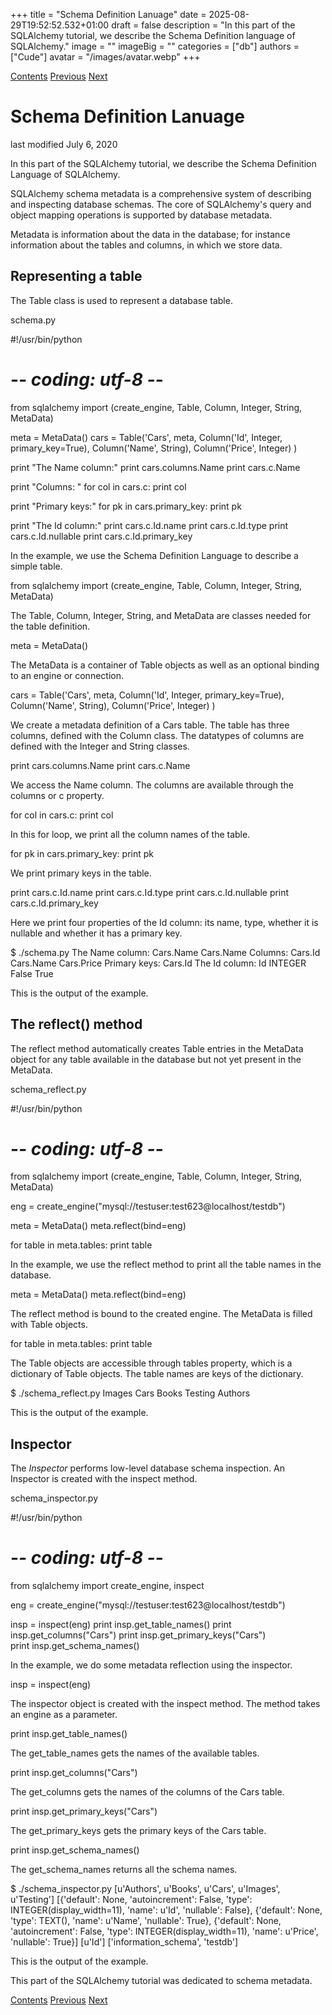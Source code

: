 +++
title = "Schema Definition Lanuage"
date = 2025-08-29T19:52:52.532+01:00
draft = false
description = "In this part of the SQLAlchemy tutorial, we describe the Schema Definition language of SQLAlchemy."
image = ""
imageBig = ""
categories = ["db"]
authors = ["Cude"]
avatar = "/images/avatar.webp"
+++

[Contents](..)
[Previous](../rawsql/)
[Next](../exprlang/)

# Schema Definition Lanuage

last modified July 6, 2020 

In this part of the SQLAlchemy tutorial, we describe
the Schema Definition Language of SQLAlchemy.

SQLAlchemy schema metadata is a comprehensive system of describing and inspecting 
database schemas. The core of SQLAlchemy's query and object mapping operations is 
supported by database metadata.

Metadata is information about the data in the database; for instance information about the tables
and columns, in which we store data.

## Representing a table

The Table class is used to represent a database 
table.

schema.py
  

#!/usr/bin/python
# -*- coding: utf-8 -*-

from sqlalchemy import (create_engine, Table, Column, Integer, 
    String, MetaData)
    
meta = MetaData()
cars = Table('Cars', meta,
     Column('Id', Integer, primary_key=True),
     Column('Name', String),
     Column('Price', Integer)
)

print "The Name column:"
print cars.columns.Name
print cars.c.Name

print "Columns: "
for col in cars.c:
    print col
    
print "Primary keys:"
for pk in cars.primary_key:
    print pk    

print "The Id column:"
print cars.c.Id.name
print cars.c.Id.type
print cars.c.Id.nullable
print cars.c.Id.primary_key

In the example, we use the Schema Definition Language to describe 
a simple table.

from sqlalchemy import (create_engine, Table, Column, Integer, 
    String, MetaData)

The Table, Column, Integer,
String, and MetaData are classes needed for
the table definition.

meta = MetaData()

The MetaData is a container of Table objects
as well as an optional binding to an engine or connection.

cars = Table('Cars', meta,
     Column('Id', Integer, primary_key=True),
     Column('Name', String),
     Column('Price', Integer)
)

We create a metadata definition of a Cars table. The table
has three columns, defined with the Column class.
The datatypes of columns are defined with the Integer
and String classes.

print cars.columns.Name
print cars.c.Name

We access the Name column. The columns are available through
the columns or c property.

for col in cars.c:
    print col

In this for loop, we print all the column names of the table.

for pk in cars.primary_key:
    print pk    

We print primary keys in the table.

print cars.c.Id.name
print cars.c.Id.type
print cars.c.Id.nullable
print cars.c.Id.primary_key

Here we print four properties of the Id column:
its name, type, whether it is nullable and whether
it has a primary key.

$ ./schema.py 
The Name column:
Cars.Name
Cars.Name
Columns: 
Cars.Id
Cars.Name
Cars.Price
Primary keys:
Cars.Id
The Id column:
Id
INTEGER
False
True

This is the output of the example.

## The reflect() method

The reflect method automatically creates Table entries in 
the MetaData object for any table available in the database but not yet 
present in the MetaData.

schema_reflect.py
  

#!/usr/bin/python
# -*- coding: utf-8 -*-

from sqlalchemy import (create_engine, Table, Column, Integer, 
    String, MetaData)
    
eng = create_engine("mysql://testuser:test623@localhost/testdb")

meta = MetaData()
meta.reflect(bind=eng)

for table in meta.tables:
    print table

In the example, we use the reflect method to print
all the table names in the database.

meta = MetaData()
meta.reflect(bind=eng)

The reflect method is bound to the created engine.
The MetaData is filled with Table objects.

for table in meta.tables:
    print table

The Table objects are accessible through tables
property, which is a dictionary of Table objects. The table
names are keys of the dictionary.

$ ./schema_reflect.py 
Images
Cars
Books
Testing
Authors

This is the output of the example.

## Inspector

The *Inspector* performs low-level database schema inspection.
An Inspector is created with the inspect method.

schema_inspector.py
  

#!/usr/bin/python
# -*- coding: utf-8 -*-

from sqlalchemy import create_engine, inspect
    
eng = create_engine("mysql://testuser:test623@localhost/testdb")
    
insp = inspect(eng)
print insp.get_table_names()
print insp.get_columns("Cars")
print insp.get_primary_keys("Cars")    
print insp.get_schema_names()

In the example, we do some metadata reflection using the inspector.

insp = inspect(eng)

The inspector object is created with the inspect method.
The method takes an engine as a parameter.

print insp.get_table_names()

The get_table_names gets the names of the available
tables.

print insp.get_columns("Cars")

The get_columns gets the names of the columns
of the Cars table.

print insp.get_primary_keys("Cars")

The get_primary_keys gets the primary keys
of the Cars table.

print insp.get_schema_names()

The get_schema_names returns all the schema names.

$ ./schema_inspector.py 
[u'Authors', u'Books', u'Cars', u'Images', u'Testing']
[{'default': None, 'autoincrement': False, 'type': INTEGER(display_width=11), 'name': u'Id', 'nullable': False}, 
{'default': None, 'type': TEXT(), 'name': u'Name', 'nullable': True}, 
{'default': None, 'autoincrement': False, 'type': INTEGER(display_width=11), 'name': u'Price', 'nullable': True}]
[u'Id']
['information_schema', 'testdb']

This is the output of the example.

This part of the SQLAlchemy tutorial was dedicated to schema metadata.

[Contents](..)
[Previous](../rawsql/)
[Next](../exprlang/)